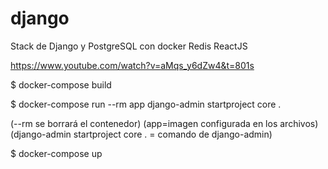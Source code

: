 # django
Stack de Django y PostgreSQL con docker Redis ReactJS

https://www.youtube.com/watch?v=aMqs_y6dZw4&t=801s


$ docker-compose build

$ docker-compose run --rm app django-admin startproject core .

(--rm se borrará el contenedor)
(app=imagen configurada en los archivos)
(django-admin startproject core . = comando de django-admin)

$ docker-compose up

